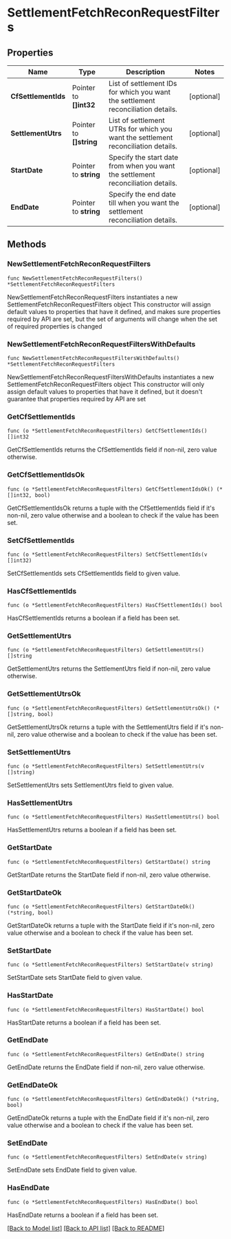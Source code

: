 # SettlementFetchReconRequestFilters

## Properties

Name | Type | Description | Notes
------------ | ------------- | ------------- | -------------
**CfSettlementIds** | Pointer to **[]int32** | List of settlement IDs for which you want the settlement reconciliation details. | [optional] 
**SettlementUtrs** | Pointer to **[]string** | List of settlement UTRs for which you want the settlement reconciliation details. | [optional] 
**StartDate** | Pointer to **string** | Specify the start date from when you want the settlement reconciliation details. | [optional] 
**EndDate** | Pointer to **string** | Specify the end date till when you want the settlement reconciliation details. | [optional] 

## Methods

### NewSettlementFetchReconRequestFilters

`func NewSettlementFetchReconRequestFilters() *SettlementFetchReconRequestFilters`

NewSettlementFetchReconRequestFilters instantiates a new SettlementFetchReconRequestFilters object
This constructor will assign default values to properties that have it defined,
and makes sure properties required by API are set, but the set of arguments
will change when the set of required properties is changed

### NewSettlementFetchReconRequestFiltersWithDefaults

`func NewSettlementFetchReconRequestFiltersWithDefaults() *SettlementFetchReconRequestFilters`

NewSettlementFetchReconRequestFiltersWithDefaults instantiates a new SettlementFetchReconRequestFilters object
This constructor will only assign default values to properties that have it defined,
but it doesn't guarantee that properties required by API are set

### GetCfSettlementIds

`func (o *SettlementFetchReconRequestFilters) GetCfSettlementIds() []int32`

GetCfSettlementIds returns the CfSettlementIds field if non-nil, zero value otherwise.

### GetCfSettlementIdsOk

`func (o *SettlementFetchReconRequestFilters) GetCfSettlementIdsOk() (*[]int32, bool)`

GetCfSettlementIdsOk returns a tuple with the CfSettlementIds field if it's non-nil, zero value otherwise
and a boolean to check if the value has been set.

### SetCfSettlementIds

`func (o *SettlementFetchReconRequestFilters) SetCfSettlementIds(v []int32)`

SetCfSettlementIds sets CfSettlementIds field to given value.

### HasCfSettlementIds

`func (o *SettlementFetchReconRequestFilters) HasCfSettlementIds() bool`

HasCfSettlementIds returns a boolean if a field has been set.

### GetSettlementUtrs

`func (o *SettlementFetchReconRequestFilters) GetSettlementUtrs() []string`

GetSettlementUtrs returns the SettlementUtrs field if non-nil, zero value otherwise.

### GetSettlementUtrsOk

`func (o *SettlementFetchReconRequestFilters) GetSettlementUtrsOk() (*[]string, bool)`

GetSettlementUtrsOk returns a tuple with the SettlementUtrs field if it's non-nil, zero value otherwise
and a boolean to check if the value has been set.

### SetSettlementUtrs

`func (o *SettlementFetchReconRequestFilters) SetSettlementUtrs(v []string)`

SetSettlementUtrs sets SettlementUtrs field to given value.

### HasSettlementUtrs

`func (o *SettlementFetchReconRequestFilters) HasSettlementUtrs() bool`

HasSettlementUtrs returns a boolean if a field has been set.

### GetStartDate

`func (o *SettlementFetchReconRequestFilters) GetStartDate() string`

GetStartDate returns the StartDate field if non-nil, zero value otherwise.

### GetStartDateOk

`func (o *SettlementFetchReconRequestFilters) GetStartDateOk() (*string, bool)`

GetStartDateOk returns a tuple with the StartDate field if it's non-nil, zero value otherwise
and a boolean to check if the value has been set.

### SetStartDate

`func (o *SettlementFetchReconRequestFilters) SetStartDate(v string)`

SetStartDate sets StartDate field to given value.

### HasStartDate

`func (o *SettlementFetchReconRequestFilters) HasStartDate() bool`

HasStartDate returns a boolean if a field has been set.

### GetEndDate

`func (o *SettlementFetchReconRequestFilters) GetEndDate() string`

GetEndDate returns the EndDate field if non-nil, zero value otherwise.

### GetEndDateOk

`func (o *SettlementFetchReconRequestFilters) GetEndDateOk() (*string, bool)`

GetEndDateOk returns a tuple with the EndDate field if it's non-nil, zero value otherwise
and a boolean to check if the value has been set.

### SetEndDate

`func (o *SettlementFetchReconRequestFilters) SetEndDate(v string)`

SetEndDate sets EndDate field to given value.

### HasEndDate

`func (o *SettlementFetchReconRequestFilters) HasEndDate() bool`

HasEndDate returns a boolean if a field has been set.


[[Back to Model list]](../README.md#documentation-for-models) [[Back to API list]](../README.md#documentation-for-api-endpoints) [[Back to README]](../README.md)


